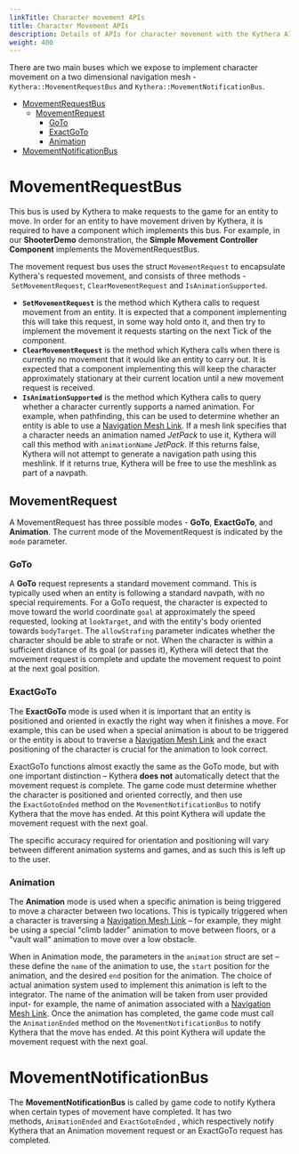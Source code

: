 ```yaml
---
linkTitle: Character movement APIs
title: Character Movement APIs
description: Details of APIs for character movement with the Kythera AI Gem
weight: 400
---
```


There are two main buses which we expose to implement character movement on a two dimensional navigation mesh - `Kythera::MovementRequestBus` and `Kythera::MovementNotificationBus`.

*   [MovementRequestBus](#CharacterMovementAPIs(O3DE)-MovementRequestBus)
    *   [MovementRequest](#CharacterMovementAPIs(O3DE)-MovementRequest)
        *   [GoTo](#CharacterMovementAPIs(O3DE)-GoTo)
        *   [ExactGoTo](#CharacterMovementAPIs(O3DE)-ExactGoTo)
        *   [Animation](#CharacterMovementAPIs(O3DE)-Animation)
*   [MovementNotificationBus](#CharacterMovementAPIs(O3DE)-MovementNotificationBus)

**MovementRequestBus**
======================

This bus is used by Kythera to make requests to the game for an entity to move. In order for an entity to have movement driven by Kythera, it is required to have a component which implements this bus. For example, in our **ShooterDemo** demonstration, the **Simple Movement Controller Component** implements the MovementRequestBus. 

The movement request bus uses the struct `MovementRequest` to encapsulate Kythera's requested movement, and consists of three methods - `SetMovementRequest`, `ClearMovementRequest` and `IsAnimationSupported`.

*   **`SetMovementRequest`** is the method which Kythera calls to request movement from an entity. It is expected that a component implementing this will take this request, in some way hold onto it, and then try to implement the movement it requests starting on the next Tick of the component.
*   **`ClearMovementRequest`** is the method which Kythera calls when there is currently no movement that it would like an entity to carry out. It is expected that a component implementing this will keep the character approximately stationary at their current location until a new movement request is received. 
*   **`IsAnimationSupported`** is the method which Kythera calls to query whether a character currently supports a named animation. For example, when pathfinding, this can be used to determine whether an entity is able to use a [Navigation Mesh Link](https://kythera.atlassian.net/wiki/spaces/KYTDOC/pages/641531905/Navigation+Objects+in+Lumberyard). If a mesh link specifies that a character needs an animation named _JetPack_ to use it, Kythera will call this method with `animationName` _JetPack_. If this returns false, Kythera will not attempt to generate a navigation path using this meshlink. If it returns true, Kythera will be free to use the meshlink as part of a navpath. 

**MovementRequest**
-------------------

A MovementRequest has three possible modes - **GoTo**, **ExactGoTo**, and **Animation**. The current mode of the MovementRequest is indicated by the `mode` parameter.

### **GoTo**

A **GoTo** request represents a standard movement command. This is typically used when an entity is following a standard navpath, with no special requirements. For a GoTo request, the character is expected to move toward the world coordinate `goal` at approximately the speed requested, looking at `lookTarget`, and with the entity's body oriented towards `bodyTarget`. The `allowStrafing` parameter indicates whether the character should be able to strafe or not. When the character is within a sufficient distance of its goal (or passes it), Kythera will detect that the movement request is complete and update the movement request to point at the next goal position. 

### **ExactGoTo**

The **ExactGoTo** mode is used when it is important that an entity is positioned and oriented in exactly the right way when it finishes a move. For example, this can be used when a special animation is about to be triggered or the entity is about to traverse a [Navigation Mesh Link](https://kythera.atlassian.net/wiki/spaces/KYTDOC/pages/641531905/Navigation+Objects+in+Lumberyard) and the exact positioning of the character is crucial for the animation to look correct.

ExactGoTo functions almost exactly the same as the GoTo mode, but with one important distinction – Kythera **does not** automatically detect that the movement request is complete. The game code must determine whether the character is positioned and oriented correctly, and then use the `ExactGotoEnded` method on the `MovementNotificationBus` to notify Kythera that the move has ended. At this point Kythera will update the movement request with the next goal.

The specific accuracy required for orientation and positioning will vary between different animation systems and games, and as such this is left up to the user.

### **Animation**

The **Animation** mode is used when a specific animation is being triggered to move a character between two locations. This is typically triggered when a character is traversing a [Navigation Mesh Link](https://kythera.atlassian.net/wiki/spaces/KYTDOC/pages/641531905/Navigation+Objects+in+Lumberyard) – for example, they might be using a special "climb ladder" animation to move between floors, or a "vault wall" animation to move over a low obstacle.

When in Animation mode, the parameters in the `animation` struct are set – these define the `name` of the animation to use, the `start` position for the animation, and the desired `end` position for the animation. The choice of actual animation system used to implement this animation is left to the integrator. The name of the animation will be taken from user provided input- for example, the name of animation associated with a [Navigation Mesh Link](https://kythera.atlassian.net/wiki/spaces/KYTDOC/pages/641531905/Navigation+Objects+in+Lumberyard). Once the animation has completed, the game code must call the `AnimationEnded` method on the `MovementNotificationBus` to notify Kythera that the move has ended. At this point Kythera will update the movement request with the next goal. 

  

**MovementNotificationBus**
===========================

The **MovementNotificationBus** is called by game code to notify Kythera when certain types of movement have completed. It has two methods, `AnimationEnded` and `ExactGotoEnded` , which respectively notify Kythera that an Animation movement request or an ExactGoTo request has completed.